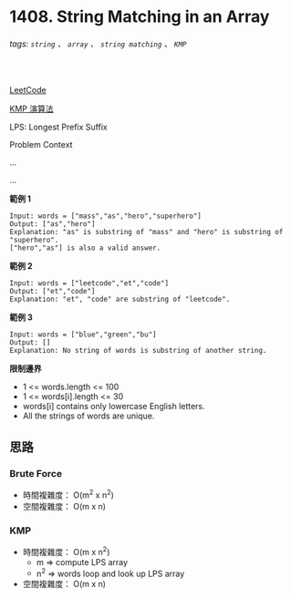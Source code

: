 # 1408. String Matching in an Array

###### tags: `string` 、 `array` 、 `string matching` 、 `KMP`
<br>

[LeetCode](https://leetcode.com/problems/string-matching-in-an-array/)

[KMP 演算法](https://github.com/youngyangyang04/leetcode-master/blob/master/problems/0028.%E5%AE%9E%E7%8E%B0strStr.md)

LPS: Longest Prefix Suffix

Problem Context

...

...

**範例 1**
```
Input: words = ["mass","as","hero","superhero"]
Output: ["as","hero"]
Explanation: "as" is substring of "mass" and "hero" is substring of "superhero".
["hero","as"] is also a valid answer.
```

**範例 2**
```
Input: words = ["leetcode","et","code"]
Output: ["et","code"]
Explanation: "et", "code" are substring of "leetcode".
```

**範例 3**
```
Input: words = ["blue","green","bu"]
Output: []
Explanation: No string of words is substring of another string.
```

**限制邊界**
- 1 <= words.length <= 100
- 1 <= words[i].length <= 30
- words[i] contains only lowercase English letters.
- All the strings of words are unique.

## 思路

### Brute Force

- 時間複雜度： O(m<sup>2</sup> x n<sup>2</sup>)
- 空間複雜度： O(m x n)

### KMP

- 時間複雜度： O(m x n<sup>2</sup>)
  - m => compute LPS array
  - n<sup>2</sup> => words loop and look up LPS array 
- 空間複雜度： O(m x n)

